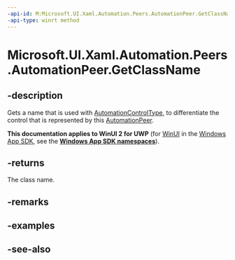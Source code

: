 ```yaml
---
-api-id: M:Microsoft.UI.Xaml.Automation.Peers.AutomationPeer.GetClassName
-api-type: winrt method
---
```


<!-- Method syntax
public string GetClassName()
-->

# Microsoft.UI.Xaml.Automation.Peers.AutomationPeer.GetClassName

## -description
Gets a name that is used with [AutomationControlType](automationcontroltype.md), to differentiate the control that is represented by this [AutomationPeer](automationpeer.md).

**This documentation applies to WinUI 2 for UWP** (for [WinUI](/windows/apps/winui/winui3/) in the [Windows App SDK](/windows/apps/windows-app-sdk/), see the **[Windows App SDK namespaces](/windows/windows-app-sdk/api/winrt/)**).

## -returns
The class name.

## -remarks

## -examples

## -see-also
